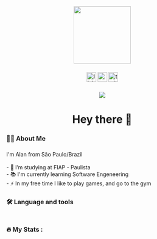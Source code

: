 <div align="center">
  <img height="150"
    src= 
</div>

###

<div align="center">
  <img src="https://img.shields.io/static/v1?message=LinkedIn&logo=linkedin&label=&color=0077B5&logoColor=white&labelColor=&style=for-the-badge" height="25" alt="linkedin logo"  />
  <img src="https://img.shields.io/static/v1?message=Youtube&logo=youtube&label=&color=FF0000&logoColor=white&labelColor=&style=for-the-badge" height="25" alt="youtube logo"  />
  <img src="https://img.shields.io/static/v1?message=Twitter&logo=twitter&label=&color=1DA1F2&logoColor=white&labelColor=&style=for-the-badge" height="25" alt="twitter logo"  />
</div>

###

<div align="center">
  <img src="https://visitor-badge.laobi.icu/badge?page_id=maurodesouza.maurodesouza&"  />
</div>

###

<h1 align="center">Hey there 👋</h1>

###

<h3 align="left">👩‍💻  About Me</h3>

###

<p align="left">I'm Alan from São Paulo/Brazil <br><br>- 🔭 I’m studying at FIAP - Paulista <br>- 📚 I'm currently learning Software Engeneering<br>- ⚡ In my free time I like to play games, and go to the gym</p>

###

<h3 align="left">🛠 Language and tools</h3>

###

<div align="left">
  <img  />


###

<h3 align="left">🔥   My Stats :</h3>

###

<div align="center">
</div>

###
